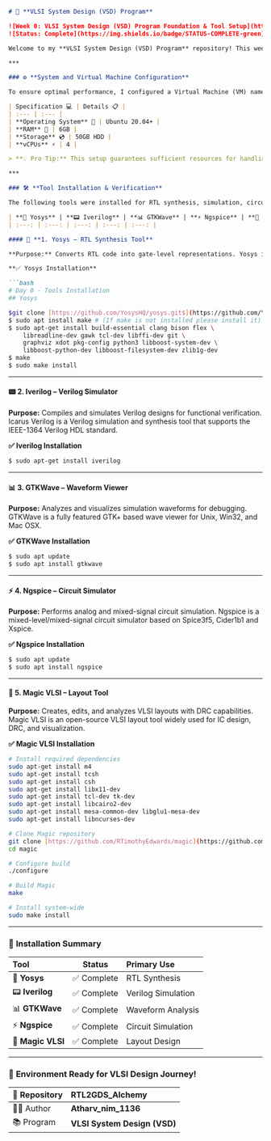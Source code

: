 ````markdown
# 🚀 **VLSI System Design (VSD) Program**

![Week 0: VLSI System Design (VSD) Program Foundation & Tool Setup](https://img.shields.io/badge/Week_0-FOUNDATION_&_TOOL_SETUP-blue)
![Status: Complete](https://img.shields.io/badge/STATUS-COMPLETE-green)

Welcome to my **VLSI System Design (VSD) Program** repository! This week focused on setting up the development environment and installing the essential open-source tools that will be used throughout the program. The goal was to create a reliable and efficient workspace for synthesis, simulation, and design tasks.

***

### ⚙️ **System and Virtual Machine Configuration**

To ensure optimal performance, I configured a Virtual Machine (VM) named `Atharv_nim_1136` with the following specifications:

| Specification 💻 | Details 📋 |
| :--- | :--- |
| **Operating System** 🐧 | Ubuntu 20.04+ |
| **RAM** 💾 | 6GB |
| **Storage** 💿 | 50GB HDD |
| **vCPUs** ⚡ | 4 |

> **💡 Pro Tip:** This setup guarantees sufficient resources for handling toolchain demands and running simulations smoothly.

***

### 🛠️ **Tool Installation & Verification**

The following tools were installed for RTL synthesis, simulation, circuit analysis, and layout design. Below are the installation steps and verification commands.

| **🧠 Yosys** | **📟 Iverilog** | **📊 GTKWave** | **⚡ Ngspice** | **🎨 Magic VLSI** |
| :---: | :---: | :---: | :---: | :---: |

#### 🧠 **1. Yosys – RTL Synthesis Tool**

**Purpose:** Converts RTL code into gate-level representations. Yosys is a framework for Verilog RTL synthesis, providing synthesis algorithms and optimization passes for digital circuits.

**✅ Yosys Installation**

```bash
# Day 0 - Tools Installation
## Yosys

$git clone [https://github.com/YosysHQ/yosys.git$](https://github.com/YosysHQ/yosys.git$) cd yosys 
$ sudo apt install make # (If make is not installed please install it) 
$ sudo apt-get install build-essential clang bison flex \
    libreadline-dev gawk tcl-dev libffi-dev git \
    graphviz xdot pkg-config python3 libboost-system-dev \
    libboost-python-dev libboost-filesystem-dev zlib1g-dev
$ make 
$ sudo make install
````

-----

#### 📟 **2. Iverilog – Verilog Simulator**

**Purpose:** Compiles and simulates Verilog designs for functional verification. Icarus Verilog is a Verilog simulation and synthesis tool that supports the IEEE-1364 Verilog HDL standard.

**✅ Iverilog Installation**

```bash
$ sudo apt-get install iverilog
```

-----

#### 📊 **3. GTKWave – Waveform Viewer**

**Purpose:** Analyzes and visualizes simulation waveforms for debugging. GTKWave is a fully featured GTK+ based wave viewer for Unix, Win32, and Mac OSX.

**✅ GTKWave Installation**

```bash
$ sudo apt update
$ sudo apt install gtkwave
```

-----

#### ⚡ **4. Ngspice – Circuit Simulator**

**Purpose:** Performs analog and mixed-signal circuit simulation. Ngspice is a mixed-level/mixed-signal circuit simulator based on Spice3f5, Cider1b1 and Xspice.

**✅ Ngspice Installation**

```bash
$ sudo apt update
$ sudo apt install ngspice
```

-----

#### 🎨 **5. Magic VLSI – Layout Tool**

**Purpose:** Creates, edits, and analyzes VLSI layouts with DRC capabilities. Magic VLSI is an open-source VLSI layout tool widely used for IC design, DRC, and visualization.

**✅ Magic VLSI Installation**

```bash
# Install required dependencies
sudo apt-get install m4
sudo apt-get install tcsh
sudo apt-get install csh
sudo apt-get install libx11-dev
sudo apt-get install tcl-dev tk-dev
sudo apt-get install libcairo2-dev
sudo apt-get install mesa-common-dev libglu1-mesa-dev
sudo apt-get install libncurses-dev

# Clone Magic repository
git clone [https://github.com/RTimothyEdwards/magic](https://github.com/RTimothyEdwards/magic)
cd magic

# Configure build
./configure

# Build Magic
make

# Install system-wide
sudo make install
```

-----

### 🎉 **Installation Summary**

| Tool | Status | Primary Use |
| :--- | :---: | :--- |
| 🧠 **Yosys** | ✅ Complete | RTL Synthesis |
| 📟 **Iverilog** | ✅ Complete | Verilog Simulation |
| 📊 **GTKWave** | ✅ Complete | Waveform Analysis |
| ⚡ **Ngspice** | ✅ Complete | Circuit Simulation |
| 🎨 **Magic VLSI** | ✅ Complete | Layout Design |

-----

### 🚀 **Environment Ready for VLSI Design Journey\!**

| 📂 Repository | **RTL2GDS\_Alchemy** |
| :--- | :--- |
| 👨‍💻 Author | **Atharv\_nim\_1136** |
| 📚 Program | **VLSI System Design (VSD)** |

```
```
